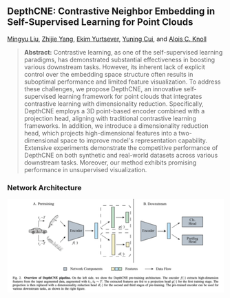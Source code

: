 ## DepthCNE: Contrastive Neighbor Embedding in Self-Supervised Learning for Point Clouds

[Mingyu Liu](https://scholar.google.com/citations?user=Bcohc-oAAAAJ), [Zhijie Yang](https://scholar.google.com/citations?hl=zh-CN&user=PoMavK4AAAAJ), [Ekim Yurtsever](https://scholar.google.com/citations?hl=zh-CN&user=dJGmJCEAAAAJ), [Yuning Cui](https://www.ce.cit.tum.de/air/people/yuning-cui/), and [Alois C. Knoll](https://scholar.google.com/citations?hl=zh-CN&user=-CA8QgwAAAAJ&view_op=list_works)

>**Abstract:** Contrastive learning, as one of the self-supervised learning paradigms, has demonstrated substantial effectiveness in boosting various downstream tasks. However, its inherent lack of explicit control over the embedding space structure often results in suboptimal performance and limited feature visualization. To address these challenges, we propose DepthCNE, an innovative self-supervised learning framework for point clouds that integrates contrastive learning with dimensionality reduction. Specifically, DepthCNE employs a 3D point-based encoder combined with a projection head, aligning with traditional contrastive learning frameworks. In addition, we introduce a dimensionality reduction head, which projects high-dimensional features into a two-dimensional space to improve model's representation capability. Extensive experiments demonstrate the competitive performance of DepthCNE on both synthetic and real-world datasets across various downstream tasks. Moreover, our method exhibits promising performance in unsupervised visualization.

### Network Architecture
<img src="/figures/pipeline.png">
